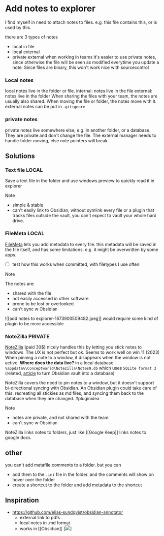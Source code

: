 # Add notes to explorer
I find myself in need to attach notes to files.
e.g. this file contains this, or is used by this.

there are 3 types of notes
- local in file
- local external
- private external
when working in teams it's easier to use private notes, 
since otherwise the file will be seen as modified everytime you update a note.
Since files are binary, this won't work nice with sourcecontrol

### Local notes
local notes live in the folder or file.
	internal: notes live in the file
	external: notes live in the folder
When sharing the files with your team, the notes are usually also shared.
When moving the file or folder, the notes move with it.
external notes can be put in `.gitignore`

### private notes
private notes live somewhere else, e.g. in another folder, or a database.
They are private and don't change the file.
The external manager needs to handle folder moving, else note pointers will break.

## Solutions

### Text file LOCAL
Save a text file in the folder and use windows preview to quickly read it in explorer

> [!NOTE]
> - simple &  stable
> - can't easily link to Obsidian, without symlink every file or a plugin that tracks files outside the vault, you can't expect to vault your whole hard drive.


### FileMeta LOCAL
[FileMeta](https://github.com/Dijji/FileMeta) lets you add metadata to every file.
this metadata will be saved in the file itself, and has some limitations. 
e.g. it might be overwritten by some apps.
- [ ] test how this works when committed, with filetypes I use often

> [!NOTE]
> The notes are:
> - shared with the file
> - not easily accessed in other software
> - prone to be lost or overlooked
> - can't sync w Obsidian

![[add notes to explorer-1673900509482.jpeg]]
would require some kind of plugin to be more accessible

### NoteZilla PRIVATE
[NoteZilla](https://www.conceptworld.com/Notezilla/Sticky-Notes-For-Windows) (paid 30$) nicely handles this by letting you stick notes to windows.
The UX is not perfect but ok. Seems to work well on win 11 (2023)
When pinning a note to a window, it disappears when the window is not active.
**Where does the data live?**
in a local database `%appdata%\Conceptworld\Notezilla\Notes9.db`
which uses `SQLite format 3`
(related,  [article](https://www.makeuseof.com/obsidian-dataview-notes-guide/) to turn Obsidian vault into a database)

NoteZilla covers the need to pin notes to a window, but it doesn't support bi-directional syncing with Obsidian. An Obsidian plugin could take care of this.
recreating all stickies as md files, and syncing them back to the database when they are changed.
#pluginidea

> [!NOTE]
> - notes are private, and not shared with the team
> - can't sync w Obsidian

NoteZilla links notes to folders, just like [[Google Keep]] links notes to google docs.

## other
you can't add metafile comments to a folder.
but you can 
- add them to the `.ini` file in the folder. and the comments will show on hover over the folder
- create a shortcut to the folder and add metadata to the shortcut

## Inspiration
- https://github.com/elias-sundqvist/obsidian-annotator 
	- external link to pdfs
	- local notes in .md format
	- works in [[Obsidian]] 
	[![](https://user-images.githubusercontent.com/9102856/131702952-1aa76baa-a279-474c-978d-cec95a683485.gif)]